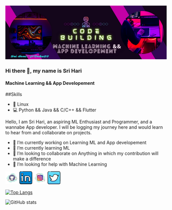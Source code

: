 ![Machine Learning && App Developement](https://github.com/Duke29/Duke29/blob/main/Hello%2C%20World!!.png)
### Hi there 👋, my name is Sri Hari
#### Machine Learning && App Developement
##Skills
* 🐧 Linux
* 💻 Python && Java && C/C++ && Flutter


Hello, I am Sri Hari, an aspiring ML Enthusiast and Programmer, and a wannabe App developer.
I will be logging my journey here and would learn to hear from and collaborate on projects.



- 🔭 I’m currently working on Learning ML and App developement 
- 🌱 I’m currently learning ML 
- 👯 I’m looking to collaborate on Anything in which my contribution will make a difference 
- 🤔 I’m looking for help with Machine Learning 


[<img src='https://github.com/Duke29/Duke29/blob/main/icons8-github.svg' alt='github' height='40'>](https://github.com/Duke29)  [<img src='https://github.com/Duke29/Duke29/blob/main/icons8-linkedin-100.png' alt='linkedin' height='40'>](https://www.linkedin.com/in/sri-hari-sai-p-b2041621b//)  [<img src='https://github.com/Duke29/Duke29/blob/main/icons8-instagram.svg' height='40'>](https://www.instagram.com/@sri_hari_sai/)  [<img src='https://github.com/Duke29/Duke29/blob/main/icons8-twitter-100.png' height='40'>](https://twitter.com/@PSriHariSai48)  




[![Top Langs](https://github-readme-stats.vercel.app/api/top-langs/?username=Duke29)](https://github.com/anuraghazra/github-readme-stats)

![GitHub stats](https://github-readme-stats.vercel.app/api?username=Duke29&show_icons=true)  

